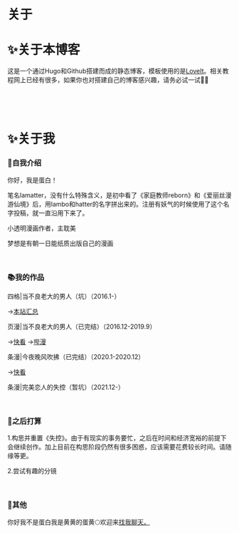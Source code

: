 # 关于

# ✨关于本博客
这是一个通过Hugo和Github搭建而成的静态博客，模板使用的是[LoveIt](https://hugoloveit.com/zh-cn/)。相关教程网上已经有很多，如果你也对搭建自己的博客感兴趣，请务必试一试👏🏻

&nbsp;

&nbsp;

# ✨关于我


### 🥚自我介绍

你好，我是蛋白！

笔名lamatter，没有什么特殊含义，是初中看了《家庭教师reborn》和《爱丽丝漫游仙境》后，用lambo和hatter的名字拼出来的。注册有妖气的时候使用了这个名字投稿，就一直沿用下来了。

小透明漫画作者，主耽美

梦想是有朝一日能纸质出版自己的漫画

&nbsp;


### 📚我的作品

四格|当不良老大的男人（坑）（2016.1-）

→[本站汇总](https://northet.github.io/posts/%E4%B8%8D%E8%89%AF%E6%B1%87%E6%80%BB/)

页漫|当不良老大的男人（已完结）（2016.12-2019.9）

→[快看](https://www.kuaikanmanhua.com/web/topic/2490/) →[哔漫](https://manga.bilibili.com/detail/mc29521?from=manga_search)

条漫|今夜晚风吹拂（已完结）（2020.1-2020.12）

→[快看](https://www.kuaikanmanhua.com/web/topic/5892/)

条漫|完美恋人的失控（暂坑）（2021.12-）

&nbsp;


### 🔮之后打算
1.构思并重置《失控》。由于有现实的事务要忙，之后在时间和经济宽裕的前提下会继续创作。加上目前在构思阶段仍然有很多困惑，应该需要花费较长时间。请随缘等更。

2.尝试有趣的分镜

&nbsp;

### 🌵其他
你好我不是蛋白我是黄黄的蛋黄🌕欢迎来[找我聊天。](https://weibo.com/u/6381987510)

